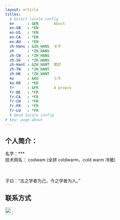 ```yaml
---
layout: article
titles:
  # @start locale config
  en      : &EN       About
  en-GB   : *EN
  en-US   : *EN
  en-CA   : *EN
  en-AU   : *EN
  zh-Hans : &ZH_HANS  关于
  zh      : *ZH_HANS
  zh-CN   : *ZH_HANS
  zh-SG   : *ZH_HANS
  zh-Hant : &ZH_HANT  關於
  zh-TW   : *ZH_HANT
  zh-HK   : *ZH_HANT
  ko      : &KO       소개
  ko-KR   : *KO
  fr      : &FR       À propos
  fr-BE   : *FR
  fr-CA   : *FR
  fr-CH   : *FR
  fr-FR   : *FR
  fr-LU   : *FR
  # @end locale config
# key: page-about
---
```


## 个人简介：
<!-- 
* 姓名：
* 地区：
* 能力：
 -->

名字：\***
<br />
技术网名： codwam (全拼 coldwarm，cold warm 冷暖)

<br /><br />
子曰：“古之学者为己，今之学者为人。”


## 联系方式

<p class="contact">
  <a target="_blank" href="https://github.com/codwam" title="Github联系我"><img src="http://www.github.com/favicon.ico" width="24" height="24" style="display:inline-block;vertical-align:middle"></a><br/>

  <!-- <a href="http://weibo.com/ouyanglip" title="微博联系我"><img src="http://www.sinaimg.cn/blog/developer/wiki/LOGO_32x32.png" width="24" height="24" style="display:inline-block;vertical-align:middle"></a><br/> -->

  <!-- <a href="http://www.zhihu.com/people/lippi-ouyang" title="知乎联系我"><img src="http://www.zhihu.com/favicon.ico" width="24" height="24" style="display:inline-block;vertical-align:middle"></a><br/> -->
</p>

